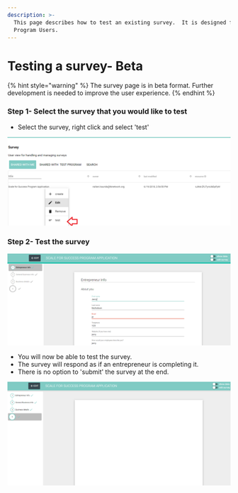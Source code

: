 ```yaml
---
description: >-
  This page describes how to test an existing survey.  It is designed for
  Program Users.
---
```


# Testing a survey- Beta

{% hint style="warning" %}
The survey page is in beta format.  Further development is needed to improve the user experience.
{% endhint %}

### Step 1- Select the survey that you would like to test

* Select the survey, right click and select 'test'

![](../../../../.gitbook/assets/image%20%2875%29.png)

### Step 2- Test the survey

![](../../../../.gitbook/assets/image%20%2857%29.png)

* You will now be able to test the survey.
* The survey will respond as if an entrepreneur is completing it.
* There is no option to 'submit' the survey at the end.

![](../../../../.gitbook/assets/image%20%2844%29.png)

### 

